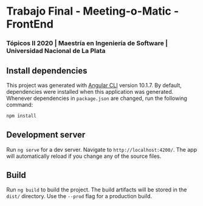 # Trabajo Final - Meeting-o-Matic - FrontEnd
### Tópicos II 2020 | Maestría en Ingeniería de Software | Universidad Nacional de La Plata


## Install dependencies

This project was generated with [Angular CLI](https://github.com/angular/angular-cli) version 10.1.7.
By default, dependencies were installed when this application was generated.
Whenever dependencies in `package.json` are changed, run the following command:

```sh
npm install
```


## Development server

Run `ng serve` for a dev server. Navigate to `http://localhost:4200/`. The app will automatically reload if you change any of the source files.

## Build

Run `ng build` to build the project. The build artifacts will be stored in the `dist/` directory. Use the `--prod` flag for a production build.



